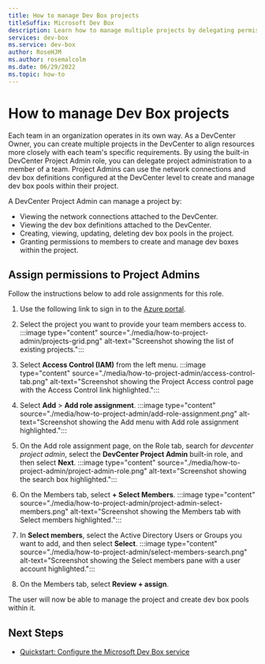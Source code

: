 ```yaml
---
title: How to manage Dev Box projects
titleSuffix: Microsoft Dev Box
description: Learn how to manage multiple projects by delegating permissions to project admins.
services: dev-box
ms.service: dev-box
author: RoseHJM
ms.author: rosemalcolm
ms.date: 06/29/2022
ms.topic: how-to
---
```


# How to manage Dev Box projects

Each team in an organization operates in its own way. As a DevCenter Owner, you can create multiple projects in the DevCenter to align resources more closely with each team's specific requirements. By using the built-in DevCenter Project Admin role, you can delegate project administration to a member of a team. Project Admins can use the network connections and dev box definitions configured at the DevCenter level to create and manage dev box pools within their project.

A DevCenter Project Admin can manage a project by:

- Viewing the network connections attached to the DevCenter.
- Viewing the dev box definitions attached to the DevCenter.
- Creating, viewing, updating, deleting dev box pools in the project.
- Granting permissions to members to create and manage dev boxes within the project.

## Assign permissions to Project Admins
 
Follow the instructions below to add role assignments for this role.

1. Use the following link to sign in to the [Azure portal](https://portal.azure.com/#blade/Microsoft_Azure_Fidalgo/FidalgoMenuBlade/projects).

1. Select the project you want to provide your team members access to.
   :::image type="content" source="./media/how-to-project-admin/projects-grid.png" alt-text="Screenshot showing the list of existing projects.":::

1. Select **Access Control (IAM)** from the left menu.
   :::image type="content" source="./media/how-to-project-admin/access-control-tab.png" alt-text="Screenshot showing the Project Access control page with the Access Control link highlighted.":::

1. Select **Add** > **Add role assignment**.
   :::image type="content" source="./media/how-to-project-admin/add-role-assignment.png" alt-text="Screenshot showing the Add menu with Add role assignment highlighted.":::

1. On the Add role assignment page, on the Role tab, search for *devcenter project admin*, select the **DevCenter Project Admin** built-in role, and then select **Next**.
   :::image type="content" source="./media/how-to-project-admin/project-admin-role.png" alt-text="Screenshot showing the search box highlighted.":::

1. On the Members tab, select **+ Select Members**.
   :::image type="content" source="./media/how-to-project-admin/project-admin-select-members.png" alt-text="Screenshot showing the Members tab with Select members highlighted.":::

1. In **Select members**, select the Active Directory Users or Groups you want to add, and then select **Select**.
   :::image type="content" source="./media/how-to-project-admin/select-members-search.png" alt-text="Screenshot showing the Select members pane with a user account highlighted.":::

1. On the Members tab, select **Review + assign**.

The user will now be able to manage the project and create dev box pools within it.

## Next Steps

- [Quickstart: Configure the Microsoft Dev Box service](quickstart-configure-dev-box-service.md)